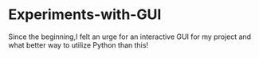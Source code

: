 # Experiments-with-GUI

Since the beginning,I felt an urge for an interactive GUI for my project and what better way to utilize Python than this!
